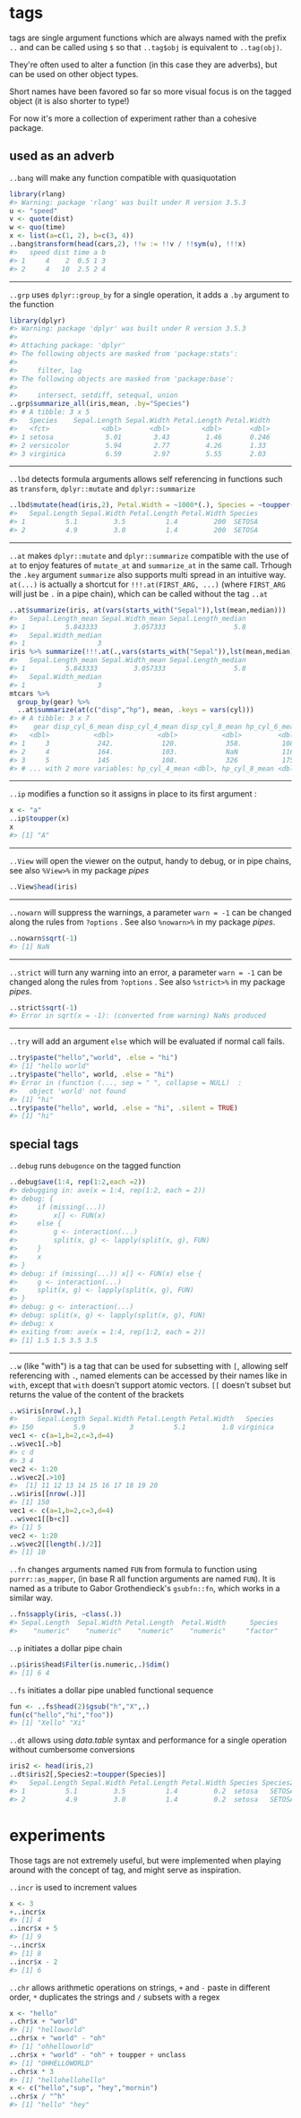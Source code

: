 
<!-- README.md is generated from README.Rmd. Please edit that file -->
tags
====

tags are single argument functions which are always named with the prefix `..` and can be called using `$` so that `..tag$obj` is equivalent to `..tag(obj)`.

They're often used to alter a function (in this case they are adverbs), but can be used on other object types.

Short names have been favored so far so more visual focus is on the tagged object (it is also shorter to type!)

For now it's more a collection of experiment rather than a cohesive package.

used as an adverb
-----------------

`..bang` will make any function compatible with quasiquotation

``` r
library(rlang)
#> Warning: package 'rlang' was built under R version 3.5.3
u <- "speed"
v <- quote(dist)
w <- quo(time)
x <- list(a=c(1, 2), b=c(3, 4))
..bang$transform(head(cars,2), !!w := !!v / !!sym(u), !!!x)
#>   speed dist time a b
#> 1     4    2  0.5 1 3
#> 2     4   10  2.5 2 4
```

------------------------------------------------------------------------

`..grp` uses `dplyr::group_by` for a single operation, it adds a `.by` argument to the function

``` r
library(dplyr)
#> Warning: package 'dplyr' was built under R version 3.5.3
#> 
#> Attaching package: 'dplyr'
#> The following objects are masked from 'package:stats':
#> 
#>     filter, lag
#> The following objects are masked from 'package:base':
#> 
#>     intersect, setdiff, setequal, union
..grp$summarize_all(iris,mean, .by="Species")
#> # A tibble: 3 x 5
#>   Species    Sepal.Length Sepal.Width Petal.Length Petal.Width
#>   <fct>             <dbl>       <dbl>        <dbl>       <dbl>
#> 1 setosa             5.01        3.43         1.46       0.246
#> 2 versicolor         5.94        2.77         4.26       1.33 
#> 3 virginica          6.59        2.97         5.55       2.03
```

------------------------------------------------------------------------

`..lbd` detects formula arguments allows self referencing in functions such as `transform`, `dplyr::mutate` and `dplyr::summarize`

``` r
..lbd$mutate(head(iris,2), Petal.Width = ~1000*(.), Species = ~toupper(.))
#>   Sepal.Length Sepal.Width Petal.Length Petal.Width Species
#> 1          5.1         3.5          1.4         200  SETOSA
#> 2          4.9         3.0          1.4         200  SETOSA
```

------------------------------------------------------------------------

`..at` makes `dplyr::mutate` and `dplyr::summarize` compatible with the use of `at` to enjoy features of `mutate_at` and `summarize_at` in the same call. Trhough the `.key` argument `summarize` also supports multi spread in an intuitive way. `at(...)` is actually a shortcut for `!!!.at(FIRST_ARG, ...)` (where `FIRST_ARG` will just be `.` in a pipe chain), which can be called without the tag `..at`

``` r
..at$summarize(iris, at(vars(starts_with("Sepal")),lst(mean,median)))
#>   Sepal.Length_mean Sepal.Width_mean Sepal.Length_median
#> 1          5.843333         3.057333                 5.8
#>   Sepal.Width_median
#> 1                  3
iris %>% summarize(!!!.at(.,vars(starts_with("Sepal")),lst(mean,median)))
#>   Sepal.Length_mean Sepal.Width_mean Sepal.Length_median
#> 1          5.843333         3.057333                 5.8
#>   Sepal.Width_median
#> 1                  3
mtcars %>%
  group_by(gear) %>%
  ..at$summarize(at(c("disp","hp"), mean, .keys = vars(cyl)))
#> # A tibble: 3 x 7
#>    gear disp_cyl_6_mean disp_cyl_4_mean disp_cyl_8_mean hp_cyl_6_mean
#>   <dbl>           <dbl>           <dbl>           <dbl>         <dbl>
#> 1     3            242.            120.            358.          108.
#> 2     4            164.            103.            NaN           116.
#> 3     5            145             108.            326           175 
#> # ... with 2 more variables: hp_cyl_4_mean <dbl>, hp_cyl_8_mean <dbl>
```

------------------------------------------------------------------------

`..ip` modifies a function so it assigns in place to its first argument :

``` r
x <- "a"
..ip$toupper(x)
x
#> [1] "A"
```

------------------------------------------------------------------------

`..View` will open the viewer on the output, handy to debug, or in pipe chains, see also `%View>%` in my package *pipes*

``` r
..View$head(iris)
```

------------------------------------------------------------------------

`..nowarn` will suppress the warnings, a parameter `warn = -1` can be changed along the rules from `?options` . See also `%nowarn>%` in my package *pipes*.

``` r
..nowarn$sqrt(-1)
#> [1] NaN
```

------------------------------------------------------------------------

`..strict` will turn any warning into an error, a parameter `warn = -1` can be changed along the rules from `?options` . See also `%strict>%` in my package *pipes*.

``` r
..strict$sqrt(-1)
#> Error in sqrt(x = -1): (converted from warning) NaNs produced
```

------------------------------------------------------------------------

`..try` will add an argument `else` which will be evaluated if normal call fails.

``` r
..try$paste("hello","world", .else = "hi")
#> [1] "hello world"
..try$paste("hello", world, .else = "hi")
#> Error in (function (..., sep = " ", collapse = NULL)  : 
#>   object 'world' not found
#> [1] "hi"
..try$paste("hello", world, .else = "hi", .silent = TRUE)
#> [1] "hi"
```

special tags
------------

`..debug` runs `debugonce` on the tagged function

``` r
..debug$ave(1:4, rep(1:2,each =2))
#> debugging in: ave(x = 1:4, rep(1:2, each = 2))
#> debug: {
#>     if (missing(...)) 
#>         x[] <- FUN(x)
#>     else {
#>         g <- interaction(...)
#>         split(x, g) <- lapply(split(x, g), FUN)
#>     }
#>     x
#> }
#> debug: if (missing(...)) x[] <- FUN(x) else {
#>     g <- interaction(...)
#>     split(x, g) <- lapply(split(x, g), FUN)
#> }
#> debug: g <- interaction(...)
#> debug: split(x, g) <- lapply(split(x, g), FUN)
#> debug: x
#> exiting from: ave(x = 1:4, rep(1:2, each = 2))
#> [1] 1.5 1.5 3.5 3.5
```

------------------------------------------------------------------------

`..w` (like "with") is a tag that can be used for subsetting with `[`, allowing self referencing with `.`, named elements can be accessed by their names like in `with`, except that `with` doesn't support atomic vectors. `[[` doesn't subset but returns the value of the content of the brackets

``` r
..w$iris[nrow(.),]
#>     Sepal.Length Sepal.Width Petal.Length Petal.Width   Species
#> 150          5.9           3          5.1         1.8 virginica
vec1 <- c(a=1,b=2,c=3,d=4)
..w$vec1[.>b]
#> c d 
#> 3 4
vec2 <- 1:20
..w$vec2[.>10]
#>  [1] 11 12 13 14 15 16 17 18 19 20
..w$iris[[nrow(.)]]
#> [1] 150
vec1 <- c(a=1,b=2,c=3,d=4)
..w$vec1[[b+c]]
#> [1] 5
vec2 <- 1:20
..w$vec2[[length(.)/2]]
#> [1] 10
```

`..fn` changes arguments named `FUN` from formula to function using `purrr::as_mapper`, (in base R all function arguments are named `FUN`). It is named as a tribute to Gabor Grothendieck's `gsubfn::fn`, which works in a similar way.

``` r
..fn$sapply(iris, ~class(.))
#> Sepal.Length  Sepal.Width Petal.Length  Petal.Width      Species 
#>    "numeric"    "numeric"    "numeric"    "numeric"     "factor"
```

`..p` initiates a dollar pipe chain

``` r
..p$iris$head$Filter(is.numeric,.)$dim()
#> [1] 6 4
```

`..fs` initiates a dollar pipe unabled functional sequence

``` r
fun <- ..fs$head(2)$gsub("h","X",.)
fun(c("hello","hi","foo"))
#> [1] "Xello" "Xi"
```

`..dt` allows using *data.table* syntax and performance for a single operation without cumbersome conversions

``` r
iris2 <- head(iris,2)
..dt$iris2[,Species2:=toupper(Species)]
#>   Sepal.Length Sepal.Width Petal.Length Petal.Width Species Species2
#> 1          5.1         3.5          1.4         0.2  setosa   SETOSA
#> 2          4.9         3.0          1.4         0.2  setosa   SETOSA
```

experiments
===========

Those tags are not extremely useful, but were implemented when playing around with the concept of tag, and might serve as inspiration.

`..incr` is used to increment values

``` r
x <- 3
+..incr$x
#> [1] 4
..incr$x + 5
#> [1] 9
-..incr$x
#> [1] 8
..incr$x - 2
#> [1] 6
```

`..chr` allows arithmetic operations on strings, `+` and `-` paste in different order, `*` duplicates the strings and `/` subsets with a regex

``` r
x <- "hello"
..chr$x + "world"
#> [1] "helloworld"
..chr$x + "world" - "oh"
#> [1] "ohhelloworld"
..chr$x + "world" - "oh" + toupper + unclass
#> [1] "OHHELLOWORLD"
..chr$x * 3
#> [1] "hellohellohello"
x <- c("hello","sup", "hey","mornin")
..chr$x / "^h"
#> [1] "hello" "hey"
```

